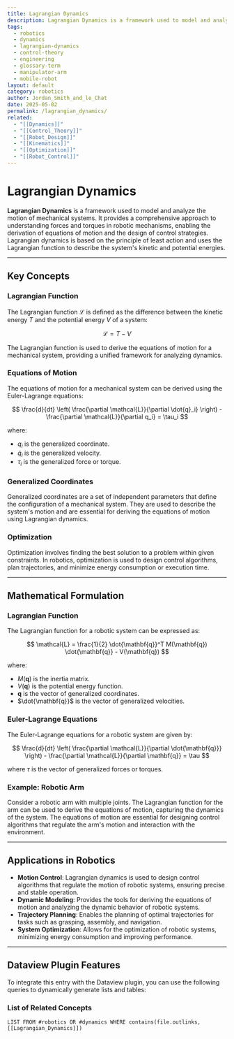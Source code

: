 ```yaml
---
title: Lagrangian Dynamics
description: Lagrangian Dynamics is a framework used to model and analyze the motion of mechanical systems, providing a comprehensive approach to understanding forces and torques in robotic mechanisms.
tags:
  - robotics
  - dynamics
  - lagrangian-dynamics
  - control-theory
  - engineering
  - glossary-term
  - manipulator-arm
  - mobile-robot
layout: default
category: robotics
author: Jordan_Smith_and_le_Chat
date: 2025-05-02
permalink: /lagrangian_dynamics/
related:
  - "[[Dynamics]]"
  - "[[Control_Theory]]"
  - "[[Robot_Design]]"
  - "[[Kinematics]]"
  - "[[Optimization]]"
  - "[[Robot_Control]]"
---
```


# Lagrangian Dynamics

**Lagrangian Dynamics** is a framework used to model and analyze the motion of mechanical systems. It provides a comprehensive approach to understanding forces and torques in robotic mechanisms, enabling the derivation of equations of motion and the design of control strategies. Lagrangian dynamics is based on the principle of least action and uses the Lagrangian function to describe the system's kinetic and potential energies.

---

## Key Concepts

### Lagrangian Function

The Lagrangian function $\mathcal{L}$ is defined as the difference between the kinetic energy $T$ and the potential energy $V$ of a system:

$$
\mathcal{L} = T - V
$$

The Lagrangian function is used to derive the equations of motion for a mechanical system, providing a unified framework for analyzing dynamics.

### Equations of Motion

The equations of motion for a mechanical system can be derived using the Euler-Lagrange equations:

$$
\frac{d}{dt} \left( \frac{\partial \mathcal{L}}{\partial \dot{q}_i} \right) - \frac{\partial \mathcal{L}}{\partial q_i} = \tau_i
$$

where:
- $q_i$ is the generalized coordinate.
- $\dot{q}_i$ is the generalized velocity.
- $\tau_i$ is the generalized force or torque.

### Generalized Coordinates

Generalized coordinates are a set of independent parameters that define the configuration of a mechanical system. They are used to describe the system's motion and are essential for deriving the equations of motion using Lagrangian dynamics.

### Optimization

Optimization involves finding the best solution to a problem within given constraints. In robotics, optimization is used to design control algorithms, plan trajectories, and minimize energy consumption or execution time.

---

## Mathematical Formulation

### Lagrangian Function

The Lagrangian function for a robotic system can be expressed as:

$$
\mathcal{L} = \frac{1}{2} \dot{\mathbf{q}}^T M(\mathbf{q}) \dot{\mathbf{q}} - V(\mathbf{q})
$$

where:
- $M(\mathbf{q})$ is the inertia matrix.
- $V(\mathbf{q})$ is the potential energy function.
- $\mathbf{q}$ is the vector of generalized coordinates.
- $\dot{\mathbf{q}}$ is the vector of generalized velocities.

### Euler-Lagrange Equations

The Euler-Lagrange equations for a robotic system are given by:

$$
\frac{d}{dt} \left( \frac{\partial \mathcal{L}}{\partial \dot{\mathbf{q}}} \right) - \frac{\partial \mathcal{L}}{\partial \mathbf{q}} = \tau
$$

where $\tau$ is the vector of generalized forces or torques.

### Example: Robotic Arm

Consider a robotic arm with multiple joints. The Lagrangian function for the arm can be used to derive the equations of motion, capturing the dynamics of the system. The equations of motion are essential for designing control algorithms that regulate the arm's motion and interaction with the environment.

---

## Applications in Robotics

- **Motion Control**: Lagrangian dynamics is used to design control algorithms that regulate the motion of robotic systems, ensuring precise and stable operation.
- **Dynamic Modeling**: Provides the tools for deriving the equations of motion and analyzing the dynamic behavior of robotic systems.
- **Trajectory Planning**: Enables the planning of optimal trajectories for tasks such as grasping, assembly, and navigation.
- **System Optimization**: Allows for the optimization of robotic systems, minimizing energy consumption and improving performance.

---

## Dataview Plugin Features

To integrate this entry with the Dataview plugin, you can use the following queries to dynamically generate lists and tables:

### List of Related Concepts

```dataview
LIST FROM #robotics OR #dynamics WHERE contains(file.outlinks, [[Lagrangian_Dynamics]])
